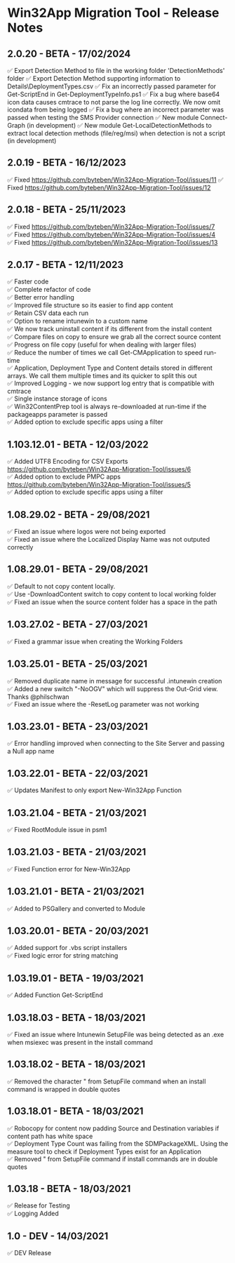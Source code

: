 # Win32App Migration Tool - Release Notes

## 2.0.20 - BETA - 17/02/2024

✅ Export Detection Method to file in the working folder 'DetectionMethods' folder
✅ Export Detection Method supporting information to Details\DeploymentTypes.csv
✅ Fix an incorrectly passed parameter for Get-ScriptEnd in Get-DeploymentTypeInfo.ps1
✅ Fix a bug where base64 icon data causes cmtrace to not parse the log line correctly. We now omit icondata from being logged
✅ Fix a bug where an incorrect parameter was passed when testing the SMS Provider connection
✅ New module Connect-Graph (in development)
✅ New module Get-LocalDetectionMethods to extract local detection methods (file/reg/msi) when detection is not a script (in development)

## 2.0.19 - BETA - 16/12/2023

✅ Fixed https://github.com/byteben/Win32App-Migration-Tool/issues/11
✅ Fixed https://github.com/byteben/Win32App-Migration-Tool/issues/12

## 2.0.18 - BETA - 25/11/2023
  
✅ Fixed https://github.com/byteben/Win32App-Migration-Tool/issues/7  
✅ Fixed https://github.com/byteben/Win32App-Migration-Tool/issues/4  
✅ Fixed https://github.com/byteben/Win32App-Migration-Tool/issues/13  

## 2.0.17 - BETA - 12/11/2023
  
✅ Faster code  
✅ Complete refactor of code  
✅ Better error handling  
✅ Improved file structure so its easier to find app content  
✅ Retain CSV data each run  
✅ Option to rename intunewin to a custom name  
✅ We now track uninstall content if its different from the install content  
✅ Compare files on copy to ensure we grab all the correct source content  
✅ Progress on file copy (useful for when dealing with larger files)  
✅ Reduce the number of times we call Get-CMApplication to speed run-time  
✅ Application, Deployment Type and Content details stored in different arrays. We call them multiple times and its quicker to split this out  
✅ Improved Logging - we now support log entry that is compatible with cmtrace  
✅ Single instance storage of icons  
✅ Win32ContentPrep tool is always re-downloaded at run-time if the packageapps parameter is passed  
✅ Added option to exclude specific apps using a filter  
  
## 1.103.12.01 - BETA - 12/03/2022
  
✅ Added UTF8 Encoding for CSV Exports <https://github.com/byteben/Win32App-Migration-Tool/issues/6>  
✅ Added option to exclude PMPC apps <https://github.com/byteben/Win32App-Migration-Tool/issues/5>  
✅ Added option to exclude specific apps using a filter  
  
## 1.08.29.02 - BETA - 29/08/2021

✅ Fixed an issue where logos were not being exported  
✅ Fixed an issue where the Localized Display Name was not outputed correctly  
  
## 1.08.29.01 - BETA - 29/08/2021
  
✅ Default to not copy content locally.  
✅ Use -DownloadContent switch to copy content to local working folder  
✅ Fixed an issue when the source content folder has a space in the path  
  
## 1.03.27.02 - BETA - 27/03/2021
  
✅ Fixed a grammar issue when creating the Working Folders  
  
## 1.03.25.01 - BETA - 25/03/2021
 
✅ Removed duplicate name in message for successful .intunewin creation  
✅ Added a new switch "-NoOGV" which will suppress the Out-Grid view. Thanks @philschwan  
✅ Fixed an issue where the -ResetLog parameter was not working  
  
## 1.03.23.01 - BETA - 23/03/2021
  
✅ Error handling improved when connecting to the Site Server and passing a Null app name  

## 1.03.22.01 - BETA - 22/03/2021
  
✅ Updates Manifest to only export New-Win32App Function  
  
## 1.03.21.04 - BETA - 21/03/2021
  
✅ Fixed RootModule issue in psm1  
  
## 1.03.21.03 - BETA - 21/03/2021
  
✅ Fixed Function error for New-Win32App  
  
## 1.03.21.01 - BETA - 21/03/2021
  
✅ Added to PSGallery and converted to Module

## 1.03.20.01 - BETA - 20/03/2021
  
✅ Added support for .vbs script installers  
✅ Fixed logic error for string matching  

## 1.03.19.01 - BETA - 19/03/2021
  
✅ Added Function Get-ScriptEnd  
  
## 1.03.18.03 - BETA - 18/03/2021
  
✅ Fixed an issue where Intunewin SetupFile was being detected as an .exe when msiexec was present in the install command  
  
## 1.03.18.02 - BETA - 18/03/2021
  
✅ Removed the character " from SetupFile command when an install command is wrapped in double quotes  
  
## 1.03.18.01 - BETA - 18/03/2021
  
✅ Robocopy for content now padding Source and Destination variables if content path has white space  
✅ Deployment Type Count was failing from the SDMPackageXML. Using the measure tool to check if Deployment Types exist for an Application  
✅ Removed " from SetupFile command if install commands are in double quotes  
  
## 1.03.18 - BETA - 18/03/2021
  
✅ Release for Testing  
✅ Logging Added  

## 1.0 - DEV - 14/03/2021
  
✅ DEV Release